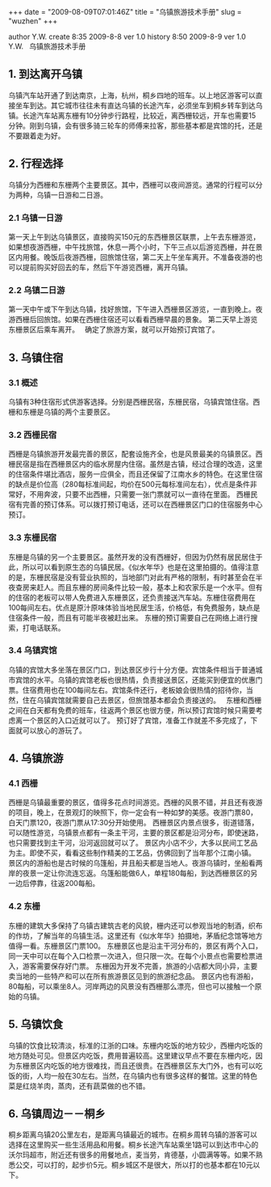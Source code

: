 +++
date = "2009-08-09T07:01:46Z"
title = "乌镇旅游技术手册"
slug = "wuzhen"
+++

author Y.W.
create 8:35 2009-8-8
ver 1.0
history 8:50 2009-8-9 ver 1.0 Y.W.
 
乌镇旅游技术手册
 
## 1. 到达离开乌镇
乌镇汽车站开通了到达南京，上海，杭州，桐乡四地的班车。以上地区游客可以直接坐车到达。其它城市往往未有直达乌镇的长途汽车，必须坐车到桐乡转车到达乌镇。长途汽车站离东栅有10分钟步行路程，比较近，离西栅较远，开车也需要15分钟。刚到乌镇，会有很多骑三轮车的师傅来拉客，那些基本都是宾馆的托，还是不要跟着走为好。
 
## 2. 行程选择
乌镇分为西栅和东栅两个主要景区。其中，西栅可以夜间游览。通常的行程可以分为两种，乌镇一日游和二日游。
### 2.1 乌镇一日游
第一天上午到达乌镇景区，直接购买150元的东西栅景区联票，上午去东栅游览，如果想夜游西栅，中午找旅馆，休息一两个小时，下午三点以后游览西栅，并在景区内用餐。晚饭后夜游西栅，回旅馆住宿，第二天上午坐车离开。不准备夜游的也可以提前购买好回去的车，然后下午游览西栅，离开乌镇。
### 2.2 乌镇二日游
第一天中午或下午到达乌镇，找好旅馆，下午进入西栅景区游览，一直到晚上。夜游西栅后回旅馆。如果在西栅住宿还可以看看西栅早晨的景象。
第二天早上游览东栅景区后乘车离开。
 
确定了旅游方案，就可以开始预订宾馆了。
 
## 3. 乌镇住宿
### 3.1 概述
乌镇有3种住宿形式供游客选择。分别是西栅民宿，东栅民宿，乌镇宾馆住宿。西栅和东栅是乌镇的两个主要景区。
### 3.2 西栅民宿
西栅是乌镇旅游开发最完善的景区，配套设施齐全，也是风景最美的乌镇景区。西栅民宿是指在西栅景区内的临水房屋内住宿。虽然是古镇，经过合理的改造，这里的住宿条件堪比酒店，服务一应俱全，而且还保留了江南水乡的特色。在这里住宿的缺点是价位高（280每标准间起，均价在500元每标准间左右），优点是条件非常好，不用奔波，只要不出西栅，只需要一张门票就可以一直待在里面。
西栅民宿有完善的预订体系。可以拨打预订电话，还可以在西栅景区门口的住宿服务中心预订。
### 3.3 东栅民宿
东栅是乌镇的另一个主要景区。虽然开发的没有西栅好，但因为仍然有居民居住于此，所以可以看到原生态的乌镇民居。《似水年华》也是在这里拍摄的。值得注意的是，东栅民宿是没有营业执照的，当地部门对此有严格的限制，有时甚至会在半夜查房来赶人。而且东栅的房间条件比较一般，基本上和农家乐是一个水平。但有的住宿的老板可以带人免费进入东栅景区，还负责接送汽车站。东栅住宿费用在100每间左右。优点是原汁原味体验当地民居生活，价格低，有免费服务，缺点是住宿条件一般，而且有可能半夜被赶出来。
东栅的预订需要自己在网络上进行搜索，打电话联系。
### 3.4 乌镇宾馆
乌镇的宾馆大多坐落在景区门口，到达景区步行十分方便。宾馆条件相当于普通城市宾馆的水平。乌镇的宾馆老板也很热情，负责接送景区，还能买到便宜的优惠门票。住宿费用也在100每间左右。宾馆条件还行，老板娘会很热情的招待你，当然，住在乌镇宾馆就需要自己去景区，但旅馆基本都会负责接送的。
 
东栅和西栅之间在白天都有免费的班车，往返两个景区也很方便，所以预订宾馆时候只需要考虑离一个景区的入口近就可以了。
预订好了宾馆，准备工作就差不多完成了，下面就可以放心的游玩了。
 
## 4. 乌镇旅游
### 4.1 西栅
西栅是乌镇最重要的景区，值得多花点时间游览。西栅的风景不错，并且还有夜游的项目，晚上，在景观灯的映照下，你一定会有一种如梦的美感。夜游门票80，白天门票120，夜游门票从17:30分开始使用。
西栅景区内景点很多，街道错落，可以随性游览，乌镇景点都有一条主干河，主要的景区都是沿河分布，即使迷路，也只需要找到主干河，沿河返回就可以了。
景区内小店不少，大多以民间工艺品为主。即使不买，看看这些制作精美的工艺品，仿佛回到了当年那个江南小镇。
景区内的游船也是古时候的乌篷船，并且船夫都是当地人。夜游乌镇时，坐船看两岸的夜景一定让你流连忘返。乌篷船能做6人，单程180每船，到达西栅景区的另一边后停靠，往返200每船。
### 4.2 东栅
东栅的建筑大多保持了乌镇古建筑古老的风貌，栅内还可以参观当地的制酒，织布的作坊，了解当年的乌镇生活。这里还有《似水年华》拍摄地，茅盾纪念馆等地方值得一看。东栅景区门票100。
东栅景区也是沿主干河分布的，景区有两个入口，同一天中可以在每个入口检票一次进入，但只限一次。在每个小景点也需要检票进入，游客需要保存好门票。
东栅因为开发不完善，旅游的小店都大同小异，主要卖当地的一些特产和可以在所有旅游景区见到的旅游纪念品。
景区内也有游船，80每船，可以乘坐8人。河岸两边的风景没有西栅那么漂亮，但也可以接触一个原始的乌镇。
 
## 5. 乌镇饮食
乌镇的饮食比较清淡，标准的江浙的口味。东栅内吃饭的地方较少，西栅内吃饭的地方随处可见。但景区内吃饭，费用普遍较高。这里建议早点不要在东栅内吃，因为东栅景区内吃饭的地方很难找，而且还很贵。在西栅景区东大门外，也有可以吃饭的街，人均一般在30左右。当然，在乌镇内也有很多这样的餐馆。这里的特色菜是红烧羊肉，蒸肉，还有蔬菜做的也不错。
 
## 6. 乌镇周边－－桐乡
桐乡距离乌镇20公里左右，是距离乌镇最近的城市。在桐乡周转乌镇的游客可以选择在这里购买一些生活用品和用餐。桐乡长途汽车站乘坐1路可以到达市中心的沃尔玛超市，附近还有很多的用餐地点，麦当劳，肯德基，小圆满等等。如果不熟悉公交，可以打的，起步价5元。桐乡城区不是很大，所以打的也基本都在10元以下。
